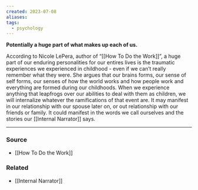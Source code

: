 ```yaml
---
created: 2023-07-08
aliases: 
tags:
  - psychology
---
```

**Potentially a huge part of what makes up each of us.**

According to Nicole LePera, author of “[[How To Do the Work]]”, a huge part of our enduring personalities for our entires lives is the traumatic experiences we experienced in childhood - even if we can’t really remember what they were. She argues that our brains forms, our sense of self forms, our senses of how the world works and how people work and everything are formed during our childhoods. When we experience anything that leapfrogs over our abilities to deal with them as children, we will internalize whatever the ramifications of that event are. It may manifest in our relationship with our spouse later on, or out relationship with our friends or family. It could manifest in the words we call ourselves and the stories our [[Internal Narrator]] says.

****
### Source
- [[How To Do the Work]]

### Related
- [[Internal Narrator]]